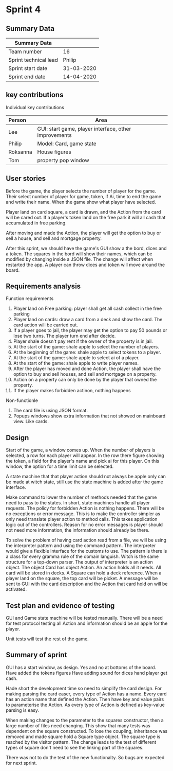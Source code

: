 # Sprint 4

## Summary Data

| Summary Data          |            |
| --------------------- | ---------- |
| Team number           | 16         |
| Sprint technical lead | Philip     |
| Sprint start date     | 31-03-2020 |
| Sprint end date       | 14-04-2020 |


## key contributions

Individual key contributions

| Person   | Area                                                  |
| :------- | ----------------------------------------------------- |
| Lee      | GUI: start game, player interface, other improvements |
| Philip   | Model: Card, game state                               |
| Roksanna | House figures                                         |
| Tom      | property pop window                                   |

## User stories


Before the game, the player selects the number of player for the game. Their select number of
player for game, token, if Ai, time to end the game and write their name. When the game show what player have selected.

Player land on card square, a card is drawn, and the Action from the card will be cared out.
If a player's token land on the free park it will all cash that accumulated in free parking.

After moving and made the Action, the player will get the option to buy or sell a house, and sell and mortgage property.

After this sprint, we should have the game's GUI show a the bord, dices and a token.
The squares in the bord will show their names,
which can be modified by changing inside a JSON file.
The change will affect when restarted the app.
A player can throw dices and token will move around the board.

## Requirements analysis

Function requirements

1. Player land on Free parking: player shall get all cash collect in the free parking
2. Player land on cards: draw a card from a deck and show the card. The card action will be carried out.
3. If a player goes to jail, the player may get the option to pay 50 pounds or lose two turns. The player turn end after decide.
4. Player shale doesn't pay rent if the owner of the property is in jail.
5. At the start of the game: shale apple to select the number of players.
6. At the beginning of the game: shale apple to select tokens to a player.
7. At the start of the game: shale apple to select ai of a player.
8. At the start of the game: shale apple to write player names.
9. After the player has moved and done Action, the player shall have the option to buy and sell houses, and sell and mortgage on a property.
10. Action on a property can only be done by the player that owned the property.
11. If the player makes forbidden actinon, nothing happens

Non-functionle

1. The card file is using JSON format.
2. Popups windows show extra information that not showed on mainboard view. Like cards.

## Design

Start of the game, a window comes up. When the number of players is selected, a row for each player will appear.
In the row there figure showing the token, a field for the player's name and pick ai for this player.
On this window, the option for a time limit can be selected.

A state machine that that player action should not always be apple only can be made at witch state, still use the state machine is added after the game interface.

Make command to lower the number of methods needed that the game need to pass to the states.
In short, state machines handle all player requests.
The policy for forbidden Action is nothing happens. There will be no exceptions or error message.
This is to make the controller simpler as only need translate player action to method calls.
This takes application logic out of the controllers. Reason for no error messages is player should not need more information,
the information should already be there.

To solve the problem of having card action read from a file, we will be using the interpreter pattern and using the command pattern.
The interpreter would give a flexible interface for the customs to use.
The pattern is there is a class for every gramma rule of the domain languish.  Witch is the same structure for a top-down parser.
The output of interpreter is an action object. The object Card has object Action. An action holds all it needs.
All card will be stored in decks. A Square can hold a deck reference. When a player land on the square, the top card will be picket. A message will be sent to GUI with the card description and the Action that card hold on will be activated.

## Test plan and evidence of testing

GUI and Game state machine will be tested manually. There will be a need for test protocol testing all Action and information should be an apple for the player.

Unit tests will test the rest of the game.

## Summary of sprint

GUI has a start window, as design.
Yes and no at bottoms of the board.
Have added the tokens figures
Have adding sound for dices hand player get cash.

Hade short the development time so need to simplify the card design.
For making parsing the card easer, every type of Action has a name.
Every card has an action name that defined the Action. Then have key and value pairs to parameterise the Action.
As every type of Action is defined as key-value parsing is easy.

When making changes to the parameter to the squares constructor,
then a large number of files need changing. This show that many tests was dependent on the square constructed.
To lose the coupling, inheritance was removed and made square hold a Square type object. The square type is reached by the visitor pattern.
The change leads to the test of different types of square don't need to see the linking part of the squares.

There was not to do the test of the new functionalty. So bugs are expected for next sprint.
